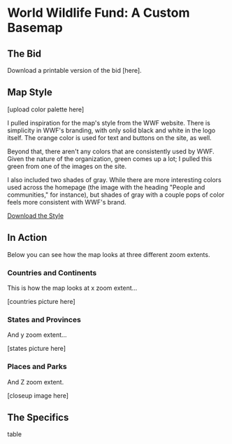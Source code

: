 # World Wildlife Fund: A Custom Basemap

## The Bid

Download a printable version of the bid [here].

## Map Style

[upload color palette here]

I pulled inspiration for the map's style from the WWF website. There is simplicity in WWF's branding, with only solid black and white in the logo itself. The orange color is used for text and buttons on the site, as well.

Beyond that, there aren't any colors that are consistently used by WWF. Given the nature of the organization, green comes up a lot; I pulled this green from one of the images on the site.

I also included two shades of gray. While there are more interesting colors used across the homepage (the image with the heading "People and communities," for instance), but shades of gray with a couple pops of color feels more consistent with WWF's brand.

<a href="/files/WWFbasemap.json" download>Download the Style</a>

## In Action

Below you can see how the map looks at three different zoom extents.

### Countries and Continents

This is how the map looks at x zoom extent...

[countries picture here]

### States and Provinces

And y zoom extent...

[states picture here]

### Places and Parks

And Z zoom extent.

[closeup image here]

## The Specifics

table
